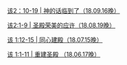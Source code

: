 <a href="/node/26520">该2：10-19 | 神的话临到了（18.09.16晚） </a>

<a href="/node/26423">该2:1-9 | 圣殿荣美的应许（18.08.19晚） </a>

<a href="/node/26292">该 1:12-15 | 同心建殿（18.07.15晚） </a>

<a href="/node/25648">该 1:1-11 | 重建圣殿 （18.06.17晚）</a>